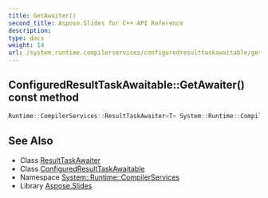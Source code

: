 ```yaml
---
title: GetAwaiter()
second_title: Aspose.Slides for C++ API Reference
description: 
type: docs
weight: 14
url: /system.runtime.compilerservices/configuredresulttaskawaitable/getawaiter/
---
```

## ConfiguredResultTaskAwaitable::GetAwaiter() const method




```cpp
Runtime::CompilerServices::ResultTaskAwaiter<T> System::Runtime::CompilerServices::ConfiguredResultTaskAwaitable<T>::GetAwaiter() const
```

## See Also

* Class [ResultTaskAwaiter](../../resulttaskawaiter/)
* Class [ConfiguredResultTaskAwaitable](../)
* Namespace [System::Runtime::CompilerServices](../../)
* Library [Aspose.Slides](../../../)